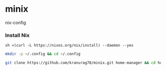 # minix
nix-config

### Install Nix 
```
sh <(curl -L https://nixos.org/nix/install) --daemon --yes
```

```bash
mkdir -p ~/.config && cd ~/.config 
```

```bash
git clone https://github.com/kranurag78/minix.git home-manager && cd home-manager
``` 


